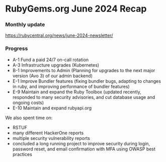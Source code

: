 # RubyGems.org June 2024 Recap

### Monthly update

https://rubycentral.org/news/june-2024-newsletter/

### Progress

* A-1 Fund a paid 24/7 on-call rotation
* A-3 Infrastructure upgrades (Kubernetes)
* B-1 Improvements to Admin (Planning for upgrades to the next major version (Avo 3) of our admin backend)
* E-1 Improve Bundler features (fixing bundler bugs, adapting to changes in ruby, and improving performance of bundler features)
* E-9 Maintain and expand the Ruby Toolbox (updated recently, responded to many security advisories, and cut database usage and ongoing costs)
* E-10 Maintain and expand rubyapi.org

We also spent time on:
* RSTUF
* many different HackerOne reports
* multiple security vulnerability reports
* concluded a long running project to improve security during login, password reset, and email confirmation with MFA using OWASP best practices
